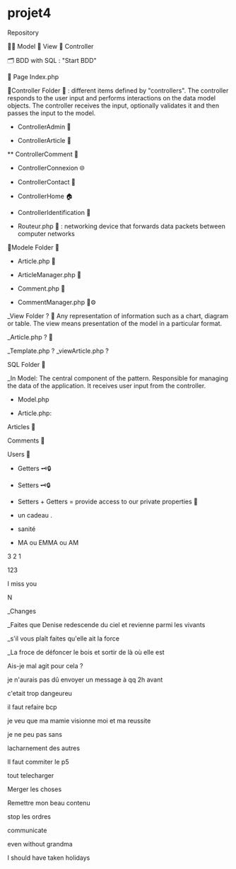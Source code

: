 # projet4

Repository

🧚‍♀️ Model 👀 View 👔 Controller

🗂 BDD with SQL : "Start BDD"

📄 Page Index.php

📁Controller Folder 📁 : different items defined by "controllers". The controller responds to the user input and performs interactions on the data model objects. The controller receives the input, optionally validates it and then passes the input to the model.

* ControllerAdmin 👤

* ControllerArticle 📃

** ControllerComment 💬

- ControllerConnexion 🌐

- ControllerContact 👥

- ControllerHome 🏠

- ControllerIdentification 🔖

- Routeur.php 📡 : networking device that forwards data packets between computer networks

📁Modele Folder 📁

- Article.php 📃

- ArticleManager.php 📃

- Comment.php 💬

- CommentManager.php 💬⚙️

_View Folder ? 📁 Any representation of information such as a chart, diagram or table. The view means presentation of the model in a particular format.

_Article.php ? 📃

_Template.php ? 
_viewArticle.php ?

SQL Folder 📒

_In Model: The central component of the pattern. Responsible for managing the data of the application. It receives user input from the controller.

- Model.php

- Article.php:

Articles 📃

Comments 💬

Users 👤

- Getters 🗝🔒

- Setters 🗝🔒

- Setters + Getters = provide access to our private properties 🔐

- un cadeau .

- sanité

- MA ou EMMA ou AM

3 2 1

123

I miss you

N

_Changes

_Faites que Denise redescende du ciel et revienne parmi les vivants

_s'il vous plaît faites qu'elle ait la force

_La froce de défoncer le bois et sortir de là où elle est

Ais-je mal agit pour cela ?

je n'aurais pas dû envoyer un message à qq 2h avant

c'etait trop dangeureu

il faut refaire bcp

je veu que ma mamie visionne moi et ma reussite

je ne peu pas sans

lacharnement des autres

Il faut commiter le p5

tout telecharger

Merger les choses

Remettre mon beau contenu

stop les ordres 

communicate

even without grandma

I should have taken holidays
